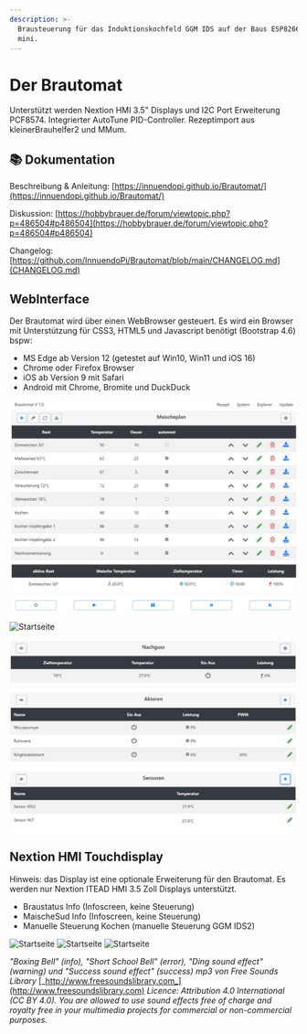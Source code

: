 ```yaml
---
description: >-
  Brausteuerung für das Induktionskochfeld GGM IDS auf der Baus ESP8266 Wemos D1
  mini.
---
```


# Der Brautomat

Unterstützt werden Nextion HMI 3.5" Displays und I2C Port Erweiterung PCF8574. Integrierter AutoTune PID-Controller. Rezeptimport aus kleinerBrauhelfer2 und MMum.

## 📚 Dokumentation

Beschreibung & Anleitung: [https://innuendopi.github.io/Brautomat/](https://innuendopi.github.io/Brautomat/)

Diskussion: [https://hobbybrauer.de/forum/viewtopic.php?p=486504#p486504](https://hobbybrauer.de/forum/viewtopic.php?p=486504#p486504)

Changelog: [https://github.com/InnuendoPi/Brautomat/blob/main/CHANGELOG.md](CHANGELOG.md)

## WebInterface

Der Brautomat wird über einen WebBrowser gesteuert. Es wird ein Browser mit Unterstützung für CSS3, HTML5 und Javascript benötigt (Bootstrap 4.6) bspw:

* MS Edge ab Version 12 (getestet auf Win10, Win11 und iOS 16)
* Chrome oder Firefox Browser
* iOS ab Version 9 mit Safari
* Android mit Chrome, Bromite und DuckDuck

![Startseite](docs/img/brautomat.jpg)

![Startseite](docs/img/IDS\_AutoTune\_Ziel.jpg)

![Startseite](docs/img/brautomat-2.jpg)

## Nextion HMI Touchdisplay

Hinweis: das Display ist eine optionale Erweiterung für den Brautomat. Es werden nur Nextion ITEAD HMI 3.5 Zoll Displays unterstützt.

* Braustatus Info (Infoscreen, keine Steuerung)
* MaischeSud Info (Infoscreen, keine Steuerung)
* Manuelle Steuerung Kochen (manuelle Steuerung GGM IDS2)

![Startseite](docs/img/kettlepage\_sm.jpg) ![Startseite](docs/img/brewpage\_sm.jpg) ![Startseite](docs/img/induction\_mode\_sm.jpg)

_"Boxing Bell" (info), "Short School Bell" (error), "Ding sound effect" (warning) und "Success sound effect" (success) mp3 von Free Sounds Library_ [_http://www.freesoundslibrary.com_](http://www.freesoundslibrary.com) _Licence: Attribution 4.0 International (CC BY 4.0). You are allowed to use sound effects free of charge and royalty free in your multimedia projects for commercial or non-commercial purposes._
